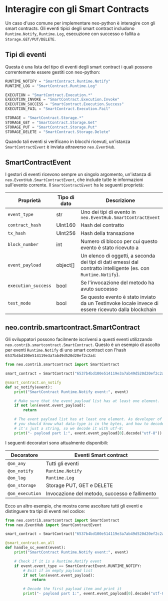 # Interagire con gli Smart Contracts

Un caso d'uso comune per implementare neo-python è interagire con gli smart contracts. Gli eventi tipici degli smart contract includono `Runtime.Notify`, `Runtime.Log`, esecuzione con successo o fallita a `Storage.GET/PUT/DELETE`.

## Tipi di eventi

Questa è una lista del tipo di eventi degli smart contract i quali possono correntemente essere gestiti con neo-python:

```python
RUNTIME_NOTIFY = "SmartContract.Runtime.Notify"
RUNTIME_LOG = "SmartContract.Runtime.Log"

EXECUTION = "SmartContract.Execution.*"
EXECUTION_INVOKE = "SmartContract.Execution.Invoke"
EXECUTION_SUCCESS = "SmartContract.Execution.Success"
EXECUTION_FAIL = "SmartContract.Execution.Fail"

STORAGE = "SmartContract.Storage.*"
STORAGE_GET = "SmartContract.Storage.Get"
STORAGE_PUT = "SmartContract.Storage.Put"
STORAGE_DELETE = "SmartContract.Storage.Delete"

```

Quando tali eventi si verificano in blocchi ricevuti, un'istanza `SmartContractEvent` è inviata attraverso `neo.EventHub`.

## SmartContractEvent

I gestori di eventi ricevono sempre un singolo argomento, un'istanza di `neo.EventHub.SmartContractEvent`, che include tutte le informazioni sull'evento corrente. Il `SmartContractEvent` ha le seguenti proprietà:

| Proprietà            | Tipo di dato | Descrizione                              |
| ------------------- | ---------- | ---------------------------------------- |
| `event_type`        | str        | Uno dei tipi di evento in `neo.EventHub.SmartContractEvent` |
| `contract_hash`     | UInt160    | Hash del contratto                    |
| `tx_hash`           | UInt256    | Hash della transazione                  |
| `block_number`      | int        | Numero di blocco per cui questo evento è stato ricevuto a  |
| `event_payload`     | object[]   | Un elenco di oggetti, a seconda dei tipi di dati emessi dal contratto intelligente (es. con `Runtime.Notify`). |
| `execution_success` | bool       | Se l'invocazione del metodo ha avuto successo |
| `test_mode`         | bool       | Se questo evento è stato inviato da un TestInvoke locale invece di essere ricevuto dalla blockchain |

## neo.contrib.smartcontract.SmartContract

Gli sviluppatori possono facilmente iscriversi a questi eventi utilizzando `neo.contrib.smartcontract.SmartContract`. Questo è un esempio di ascolto per eventi `Runtime.Notify` di uno smart contract con l'hash `6537b4bd100e514119e3a7ab49d520d20ef2c2a4`:

```python
from neo.contrib.smartcontract import SmartContract

smart_contract = SmartContract("6537b4bd100e514119e3a7ab49d520d20ef2c2a4")

@smart_contract.on_notify
def sc_notify(event):
    print("SmartContract Runtime.Notify event:", event)

    # Make sure that the event payload list has at least one element.
    if not len(event.event_payload):
        return

    # The event payload list has at least one element. As developer of the smart contract
    # you should know what data-type is in the bytes, and how to decode it. In this example,
    # it's just a string, so we decode it with utf-8:
    print("- payload part 1:", event.event_payload[0].decode("utf-8"))

```

I seguenti decoratori sono attualmente disponibili:

| Decoratore       | Eventi Smart contract                  |
| --------------- | -------------------------------------- |
| `@on_any`       | Tutti gli eventi                           |
| `@on_notify`    | `Runtime.Notify`                       |
| `@on_log`       | `Runtime.Log`                          |
| `@on_storage`   | Storage PUT, GET e DELETE            |
| `@on_execution` | Invocazione del metodo, successo e fallimento |

Ecco un altro esempio, che mostra come ascoltare tutti gli eventi e distinguere tra tipi di eventi nel codice:

```python
from neo.contrib.smartcontract import SmartContract
from neo.EventHub import SmartContractEvent

smart_contract = SmartContract("6537b4bd100e514119e3a7ab49d520d20ef2c2a4")

@smart_contract.on_all
def handle_sc_event(event):
    print("SmartContract Runtime.Notify event:", event)

    # Check if it is a Runtime.Notify event
    if event.event_type == SmartContractEvent.RUNTIME_NOTIFY:
        # Exit if an empty payload list
        if not len(event.event_payload):
            return

        # Decode the first payload item and print it
        print("- payload part 1:", event.event_payload[0].decode("utf-8"))
```
